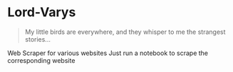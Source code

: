 # Lord-Varys

> My little birds are everywhere, and they whisper to me the strangest stories...

Web Scraper for various websites
Just run a notebook to scrape the corresponding website
